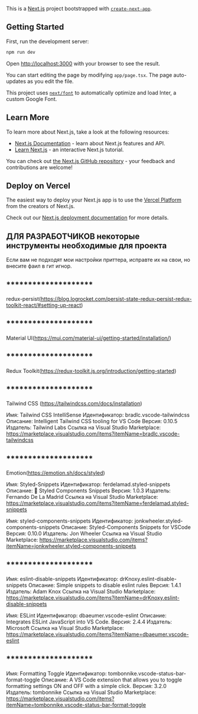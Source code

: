This is a [Next.js](https://nextjs.org/) project bootstrapped with
[`create-next-app`](https://github.com/vercel/next.js/tree/canary/packages/create-next-app).

## Getting Started

First, run the development server:

```bash
npm run dev
```

Open [http://localhost:3000](http://localhost:3000) with your browser to see the
result.

You can start editing the page by modifying `app/page.tsx`. The page
auto-updates as you edit the file.

This project uses
[`next/font`](https://nextjs.org/docs/basic-features/font-optimization) to
automatically optimize and load Inter, a custom Google Font.

## Learn More

To learn more about Next.js, take a look at the following resources:

- [Next.js Documentation](https://nextjs.org/docs) - learn about Next.js
  features and API.
- [Learn Next.js](https://nextjs.org/learn) - an interactive Next.js tutorial.

You can check out
[the Next.js GitHub repository](https://github.com/vercel/next.js/) - your
feedback and contributions are welcome!

## Deploy on Vercel

The easiest way to deploy your Next.js app is to use the
[Vercel Platform](https://vercel.com/new?utm_medium=default-template&filter=next.js&utm_source=create-next-app&utm_campaign=create-next-app-readme)
from the creators of Next.js.

Check out our
[Next.js deployment documentation](https://nextjs.org/docs/deployment) for more
details.

## ДЛЯ РАЗРАБОТЧИКОВ некоторые инструменты необходимые для проекта

Если вам не подходят мои настройки приттера, исправте их на свои, но внесите
фаил в гит игнор.

## **\*\***\*\*\*\***\*\***\*\*\*\***\*\***\*\*\*\***\*\***

redux-persist(https://blog.logrocket.com/persist-state-redux-persist-redux-toolkit-react/#setting-up-react)

## **\*\***\*\*\*\***\*\***\*\*\*\***\*\***\*\*\*\***\*\***

Material UI(https://mui.com/material-ui/getting-started/installation/)

## **\*\***\*\*\*\***\*\***\*\*\*\***\*\***\*\*\*\***\*\***

Redux Toolkit(https://redux-toolkit.js.org/introduction/getting-started)

## **\*\***\*\*\*\***\*\***\*\*\*\***\*\***\*\*\*\***\*\***

Tailwind CSS (https://tailwindcss.com/docs/installation)

Имя: Tailwind CSS IntelliSense Идентификатор: bradlc.vscode-tailwindcss
Описание: Intelligent Tailwind CSS tooling for VS Code Версия: 0.10.5 Издатель:
Tailwind Labs Ссылка на Visual Studio Marketplace:
https://marketplace.visualstudio.com/items?itemName=bradlc.vscode-tailwindcss

## **\*\***\*\*\*\***\*\***\*\*\*\***\*\***\*\*\*\***\*\***

Emotion(https://emotion.sh/docs/styled)

Имя: Styled-Snippets Идентификатор: ferdelamad.styled-snippets Описание: 🙅
Styled Components Snippets Версия: 1.0.3 Издатель: Fernando De La Madrid Ссылка
на Visual Studio Marketplace:
https://marketplace.visualstudio.com/items?itemName=ferdelamad.styled-snippets

Имя: styled-components-snippets Идентификатор:
jonkwheeler.styled-components-snippets Описание: Styled-Components Snippets for
VSCode Версия: 0.10.0 Издатель: Jon Wheeler Ссылка на Visual Studio Marketplace:
https://marketplace.visualstudio.com/items?itemName=jonkwheeler.styled-components-snippets

## **\*\***\*\*\*\***\*\***\*\*\*\***\*\***\*\*\*\***\*\***

Имя: eslint-disable-snippets Идентификатор: drKnoxy.eslint-disable-snippets
Описание: Simple snippets to disable eslint rules Версия: 1.4.1 Издатель: Adam
Knox Ссылка на Visual Studio Marketplace:
https://marketplace.visualstudio.com/items?itemName=drKnoxy.eslint-disable-snippets

Имя: ESLint Идентификатор: dbaeumer.vscode-eslint Описание: Integrates ESLint
JavaScript into VS Code. Версия: 2.4.4 Издатель: Microsoft Ссылка на Visual
Studio Marketplace:
https://marketplace.visualstudio.com/items?itemName=dbaeumer.vscode-eslint

## **\*\***\*\*\*\***\*\***\*\*\*\***\*\***\*\*\*\***\*\***

Имя: Formatting Toggle Идентификатор: tombonnike.vscode-status-bar-format-toggle
Описание: A VS Code extension that allows you to toggle formatting settings ON
and OFF with a simple click. Версия: 3.2.0 Издатель: tombonnike Ссылка на Visual
Studio Marketplace:
https://marketplace.visualstudio.com/items?itemName=tombonnike.vscode-status-bar-format-toggle
